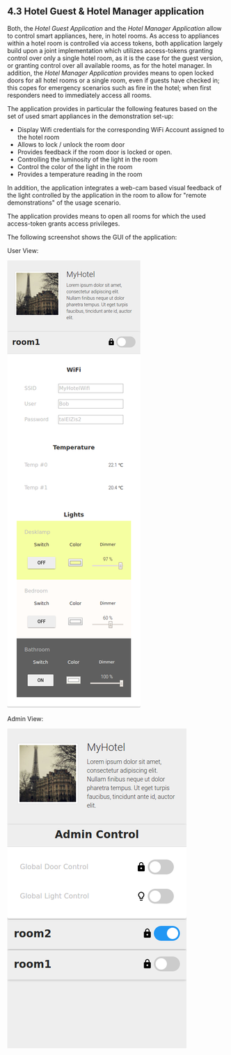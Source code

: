 ## 4.3 Hotel Guest & Hotel Manager application 

Both, the *Hotel Guest Application* and the *Hotel Manager Application* allow to control smart appliances, here, in 
hotel rooms. As access to appliances within a hotel room is controlled via access tokens, both application largely build
upon a joint implementation which utilizes access-tokens granting control over only a single hotel room, as it is the
case for the guest version, or granting control over all available rooms, as for the hotel manager.  In addition, the
*Hotel Manager Application* provides means to open locked doors for all hotel rooms or a single room, even if guests
have checked in; this copes for emergency scenarios such as fire in the hotel; when first responders need to immediately
access all rooms.

The application provides in particular the following features based on the set of used smart appliances in the
demonstration set-up:
  * Display Wifi credentials for the corresponding WiFi Account assigned to the hotel room
  * Allows to lock / unlock the room door
  * Provides feedback if the room door is locked or open.
  * Controlling the luminosity of the light in the room
  * Control the color of the light in the room
  * Provides a temperature reading in the room

In addition, the application integrates a web-cam based visual feedback of the light controlled by the application in
the room to allow for "remote demonstrations" of the usage scenario.

The application provides means to open all rooms for which the used access-token grants access privileges.

The following screenshot shows the GUI of the application:

User View:

![screenshot hotelguest](hotelguest.png)

Admin View:

![screenshot hotelguest](adminview.png)

